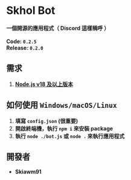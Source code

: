 # Skhol Bot
**一個開源的應用程式（ Discord 這樣稱呼 ）
<br/><br/>
Code: `0.2.5`
<br/>
Release: `0.2.0`**
## 需求
1. **[Node.js v18 及以上版本](https://nodejs.org/en/download/prebuilt-installer)**
## 如何使用 `Windows/macOS/Linux`
1. **填寫 `config.json` (很重要)**
2. **開啟終端機，執行 `npm i` 來安裝 package**
3. **執行 `node ./bot.js` 或 `node .` 來執行應用程式**
## 開發者
* **Skiawm91**
